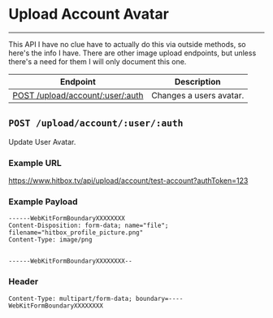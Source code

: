 # Upload Account Avatar
***

This API I have no clue have to actually do this via outside methods, so here's the info I have. There are other image upload endpoints, but unless there's a need for them I will only document this one.

| Endpoint | Description |
| ---- | --------------- |
| [POST /upload/account/:user/:auth](/upload/account/index.md#post-uploadaccountuserauth) | Changes a users avatar. |

## `POST /upload/account/:user/:auth`

Update User Avatar.

### Example URL

https://www.hitbox.tv/api/upload/account/test-account?authToken=123

### Example Payload 

```
------WebKitFormBoundaryXXXXXXXX
Content-Disposition: form-data; name="file"; filename="hitbox_profile_picture.png"
Content-Type: image/png


------WebKitFormBoundaryXXXXXXXX--
```

### Header

```
Content-Type: multipart/form-data; boundary=----WebKitFormBoundaryXXXXXXXX
```
